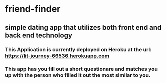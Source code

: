 # friend-finder
## simple dating app that utilizes both front end and back end technology

### This Application is currently deployed on Heroku at the url: https://lit-journey-66536.herokuapp.com


### This app has you fill out a short questionare and matches you up with the person who filled it out the most similar to you.